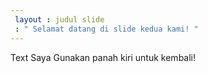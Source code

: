 ```yaml
---
 layout : judul slide
 : " Selamat datang di slide kedua kami! "
---
```

Text Saya
Gunakan panah kiri untuk kembali!
